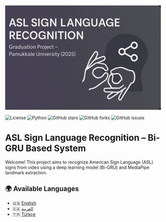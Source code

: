 ![Project Banner](https://github.com/oudaiz/asl-sign-language-project/blob/main/assets/banner.png?raw=true)

![License](https://img.shields.io/github/license/oudaiz/asl-sign-language-project)
![Python](https://img.shields.io/badge/Made%20with-Python-blue?logo=python)
![GitHub stars](https://img.shields.io/github/stars/oudaiz/asl-sign-language-project?style=social)
![GitHub forks](https://img.shields.io/github/forks/oudaiz/asl-sign-language-project?style=social)
![GitHub issues](https://img.shields.io/github/issues/oudaiz/asl-sign-language-project)


# ASL Sign Language Recognition – Bi-GRU Based System

Welcome! This project aims to recognize American Sign Language (ASL) signs from video using a deep learning model (Bi-GRU) and MediaPipe landmark extraction.

## 🌍 Available Languages

- 🇬🇧 [English](./README_EN.md)
- 🇸🇦 [العربية](./README_AR.md)
- 🇹🇷 [Türkçe](./README_TR.md)
